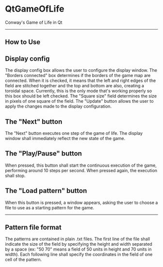 # QtGameOfLife
Conway's Game of Life in Qt

----------
How to Use
----------

Display config
--------------
The display config box allows the user to configure the display window.
The "Borders connected" box determines if the borders of the game map are connected. When it is checked, it means that the left and right edges of the field are stitched together and the top and bottom are also, creating a toroidal space. Currently, this is the only mode that's working properly so this box should be left checked.
The "Square size" field determines the size in pixels of one square of the field.
The "Update" button allows the user to apply the changes made to the display configuration.

The "Next" button
-----------------
The "Next" button executes one step of the game of life. The display window shall immediately reflect the new state of the game.

The "Play/Pause" button
-----------------------
When pressed, this button shall start the continuous execution of the game, performing around 10 steps per second. When pressed again, the execution shall stop.

The "Load pattern" button
-------------------------
When this button is pressed, a window appears, asking the user to choose a file to use as a starting pattern for the game.

-------------------
Pattern file format
-------------------
The patterns are contained in plain .txt files.
The first line of the file shall indicate the size of the field by specifying the height and width separated by a space (ex: "50 70" means a field of 50 units in height and 70 units in width).
Each following line shall specify the coordinates in the field of one cell of the pattern.
